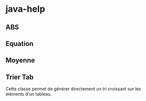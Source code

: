 java-help
=========

ABS
---------

Equation
---------

Moyenne
---------

Trier Tab
---------
Cette classe permet de générer directement un tri croissant sur les éléments d'un tableau.